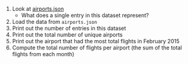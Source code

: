 1. Look at [airports.json](airports.json)
   * What does a single entry in this dataset represent?
2. Load the data from `airports.json`
3. Print out the number of entries in this dataset
4. Print out the total number of unique airports
5. Print out the airport that had the most total flights in February 2015
6. Compute the total number of flights per airport (the sum of the total flights from each month)